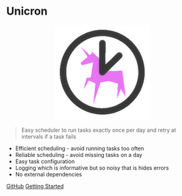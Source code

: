 # Unicron

<p align="center">
    <img width="250" src="_media/logo_transparent.png">
</p>

> Easy scheduler to run tasks exactly once per day and retry at intervals if a task fails

- Efficient scheduling - avoid running tasks too often
- Reliable scheduling - avoid missing tasks on a day
- Easy task configuration
- Logging which is informative but so noisy that is hides errors
- No external dependencies

[GitHub](https://github.com/MichaelCurrin/unicron/)
[Getting Started](#unicron-homepage)
